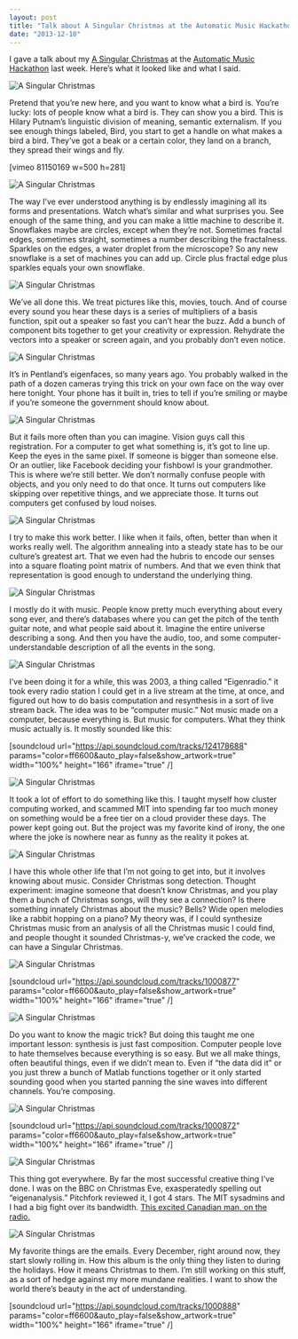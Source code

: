 ```yaml
---
layout: post
title: "Talk about A Singular Christmas at the Automatic Music Hackathon"
date: "2013-12-10"
---
```


I gave a talk about my [A Singular Christmas](http://notes.variogr.am/post/262976984/a-singular-christmas-2004) at the [Automatic Music Hackathon](http://monthlymusichackathon.org/post/67866125715/auto) last week. Here’s what it looked like and what I said.

![A Singular Christmas](/images/asc.001.jpg)

Pretend that you’re new here, and you want to know what a bird is. You’re lucky: lots of people know what a bird is. They can show you a bird. This is Hilary Putnam’s linguistic division of meaning, semantic externalism. If you see enough things labeled, Bird, you start to get a handle on what makes a bird a bird. They’ve got a beak or a certain color, they land on a branch, they spread their wings and fly.

\[vimeo 81150169 w=500 h=281\]

![A Singular Christmas](/images/asc.003.jpg)

The way I’ve ever understood anything is by endlessly imagining all its forms and presentations. Watch what’s similar and what surprises you. See enough of the same thing, and you can make a little machine to describe it. Snowflakes maybe are circles, except when they’re not. Sometimes fractal edges, sometimes straight, sometimes a number describing the fractalness. Sparkles on the edges, a water droplet from the microscope? So any new snowflake is a set of machines you can add up. Circle plus fractal edge plus sparkles equals your own snowflake.

![A Singular Christmas](/images/asc.004.jpg)

We’ve all done this. We treat pictures like this, movies, touch. And of course every sound you hear these days is a series of multipliers of a basis function, spit out a speaker so fast you can’t hear the buzz. Add a bunch of component bits together to get your creativity or expression. Rehydrate the vectors into a speaker or screen again, and you probably don’t even notice.

![A Singular Christmas](/images/asc.005.jpg)

It’s in Pentland’s eigenfaces, so many years ago. You probably walked in the path of a dozen cameras trying this trick on your own face on the way over here tonight. Your phone has it built in, tries to tell if you’re smiling or maybe if you’re someone the government should know about.

![A Singular Christmas](/images/asc.006.jpg)

But it fails more often than you can imagine. Vision guys call this registration. For a computer to get what something is, it’s got to line up. Keep the eyes in the same pixel. If someone is bigger than someone else. Or an outlier, like Facebook deciding your fishbowl is your grandmother. This is where we’re still better. We don’t normally confuse people with objects, and you only need to do that once. It turns out computers like skipping over repetitive things, and we appreciate those. It turns out computers get confused by loud noises.

![A Singular Christmas](/images/asc.007.jpg)

I try to make this work better. I like when it fails, often, better than when it works really well. The algorithm annealing into a steady state has to be our culture’s greatest art. That we even had the hubris to encode our senses into a square floating point matrix of numbers. And that we even think that representation is good enough to understand the underlying thing.

![A Singular Christmas](/images/asc.008.jpg)

I mostly do it with music. People know pretty much everything about every song ever, and there’s databases where you can get the pitch of the tenth guitar note, and what people said about it. Imagine the entire universe describing a song. And then you have the audio, too, and some computer-understandable description of all the events in the song.

![A Singular Christmas](/images/asc.009.jpg)

I’ve been doing it for a while, this was 2003, a thing called “Eigenradio.” it took every radio station I could get in a live stream at the time, at once, and figured out how to do basis computation and resynthesis in a sort of live stream back. The idea was to be “computer music.” Not music made on a computer, because everything is. But music for computers. What they think music actually is. It mostly sounded like this:

\[soundcloud url="https://api.soundcloud.com/tracks/124178688" params="color=ff6600&auto\_play=false&show\_artwork=true" width="100%" height="166" iframe="true" /\]

![A Singular Christmas](/images/asc.010.jpg)

It took a lot of effort to do something like this. I taught myself how cluster computing worked, and scammed MIT into spending far too much money on something would be a free tier on a cloud provider these days. The power kept going out. But the project was my favorite kind of irony, the one where the joke is nowhere near as funny as the reality it pokes at.

![A Singular Christmas](/images/asc.011.jpg)

I have this whole other life that I’m not going to get into, but it involves knowing about music. Consider Christmas song detection. Thought experiment: imagine someone that doesn’t know Christmas, and you play them a bunch of Christmas songs, will they see a connection? Is there something innately Christmas about the music? Bells? Wide open melodies like a rabbit hopping on a piano? My theory was, if I could synthesize Christmas music from an analysis of all the Christmas music I could find, and people thought it sounded Christmas-y, we’ve cracked the code, we can have a Singular Christmas.

![A Singular Christmas](/images/asc.012.jpg)

\[soundcloud url="https://api.soundcloud.com/tracks/1000877" params="color=ff6600&auto\_play=false&show\_artwork=true" width="100%" height="166" iframe="true" /\]

![A Singular Christmas](/images/asc.013.jpg)

Do you want to know the magic trick? But doing this taught me one important lesson: synthesis is just fast composition. Computer people love to hate themselves because everything is so easy. But we all make things, often beautiful things, even if we didn’t mean to. Even if “the data did it” or you just threw a bunch of Matlab functions together or it only started sounding good when you started panning the sine waves into different channels. You’re composing.

![A Singular Christmas](/images/asc.014.jpg)

\[soundcloud url="https://api.soundcloud.com/tracks/1000872" params="color=ff6600&auto\_play=false&show\_artwork=true" width="100%" height="166" iframe="true" /\]

![A Singular Christmas](/images/asc.015.jpg)

This thing got everywhere. By far the most successful creative thing I’ve done. I was on the BBC on Christmas Eve, exasperatedly spelling out “eigenanalysis.” Pitchfork reviewed it, I got 4 stars. The MIT sysadmins and I had a big fight over its bandwidth. [This excited Canadian man, on the radio.](http://static.echonest.com/b/asc/DNTO_60s.mp3)

![A Singular Christmas](/images/asc.016.jpg)

My favorite things are the emails. Every December, right around now, they start slowly rolling in. How this album is the only thing they listen to during the holidays. How it means Christmas to them. I’m still working on this stuff, as a sort of hedge against my more mundane realities. I want to show the world there’s beauty in the act of understanding.

\[soundcloud url="https://api.soundcloud.com/tracks/1000888" params="color=ff6600&auto\_play=false&show\_artwork=true" width="100%" height="166" iframe="true" /\]
